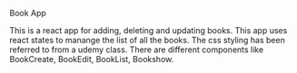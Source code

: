 Book App

This is a react app for adding, deleting and updating books. This app uses react states to manange the list of all the books. The css styling has been referred to from a udemy class. There are different components like BookCreate, BookEdit, BookList, Bookshow.

